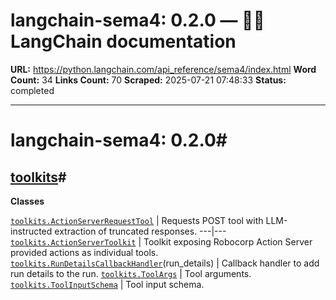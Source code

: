 # langchain-sema4: 0.2.0 — 🦜🔗 LangChain  documentation

**URL:** https://python.langchain.com/api_reference/sema4/index.html
**Word Count:** 34
**Links Count:** 70
**Scraped:** 2025-07-21 07:48:33
**Status:** completed

---

# langchain-sema4: 0.2.0\#

## [toolkits](https://python.langchain.com/api_reference/sema4/toolkits.html#langchain-sema4-toolkits)\#

**Classes**

[`toolkits.ActionServerRequestTool`](https://python.langchain.com/api_reference/sema4/toolkits/langchain_sema4.toolkits.ActionServerRequestTool.html#langchain_sema4.toolkits.ActionServerRequestTool "langchain_sema4.toolkits.ActionServerRequestTool") | Requests POST tool with LLM-instructed extraction of truncated responses.   ---|---   [`toolkits.ActionServerToolkit`](https://python.langchain.com/api_reference/sema4/toolkits/langchain_sema4.toolkits.ActionServerToolkit.html#langchain_sema4.toolkits.ActionServerToolkit "langchain_sema4.toolkits.ActionServerToolkit") | Toolkit exposing Robocorp Action Server provided actions as individual tools.   [`toolkits.RunDetailsCallbackHandler`](https://python.langchain.com/api_reference/sema4/toolkits/langchain_sema4.toolkits.RunDetailsCallbackHandler.html#langchain_sema4.toolkits.RunDetailsCallbackHandler "langchain_sema4.toolkits.RunDetailsCallbackHandler")\(run\_details\) | Callback handler to add run details to the run.   [`toolkits.ToolArgs`](https://python.langchain.com/api_reference/sema4/toolkits/langchain_sema4.toolkits.ToolArgs.html#langchain_sema4.toolkits.ToolArgs "langchain_sema4.toolkits.ToolArgs") | Tool arguments.   [`toolkits.ToolInputSchema`](https://python.langchain.com/api_reference/sema4/toolkits/langchain_sema4.toolkits.ToolInputSchema.html#langchain_sema4.toolkits.ToolInputSchema "langchain_sema4.toolkits.ToolInputSchema") | Tool input schema.